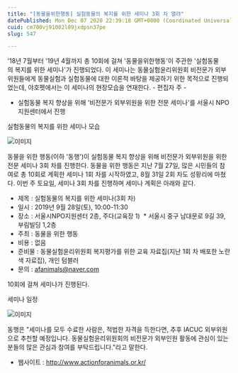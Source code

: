 ```yaml
---
title: "[동물을위한행동] 실험동물의 복지를 위한 세미나 3회 차 열려"
datePublished: Mon Dec 07 2020 22:39:18 GMT+0000 (Coordinated Universal Time)
cuid: cm700vj91002l09jxdpsn37pe
slug: 547

---
```



'18년 7월부터 '19년 4월까지 총 10회에 걸쳐 '동물을위한행동'이 주관한 '실험동물의 복지를 위한 세미나'가 진행되었다. 이 세미나는 동물실험윤리위원회 비전문가 외부위원들에게 동물실험과 실험동물에 대한 이론적 바탕을 제공하기 위한 목적으로 진행되었는데, 야호펫에서는 이 세미나의 현장모습을 연재한다. - 편집자 주 -

- 실험동물 복지 향상을 위해 '비전문가 외부위원을 위한 전문 세미나'를 서울시 NPO지원센터에서 진행

실험동물의 복지를 위한 세미나 모습

![이미지](https://cdn.hashnode.com/res/hashnode/image/upload/v1739250554252/14f1649d-f48f-4ca7-9b2f-7bbe5d087c44.jpeg)

동물을 위한 행동(이하 '동행')이 실험동물 복지 향상을 위해 비전문가 외부위원을 위한 전문 세미나 3회 차를 진행한다. 동물을 위한 행동은 지난 7월 27일, 많은 시민들의 참여로 총 10회로 계획한 세미나 1회 차를 시작하였고, 8월 31일 2회 차도 성황리에 마쳤다. 이번 주 토요일, 세미나 3회 차를 진행하며 세미나 계획은 아래와 같다.

- 제목 : 실험동물의 복지를 위한 세미나(3회 차)
- 일시 : 2019년 9월 28일(토), 10:00-11:30
- 장소 : 서울시NPO지원센터 2층, 주다(교육장 1)  * 서울시 중구 남대문로 9길 39, 부림빌딩 1,2층
- 주최 : 동물을 위한 행동
- 비용 : 없음
- 준비물 : 동물실험윤리위원회 복지평가를 위한 교육 자료집(지난 1회 차 배포한 노란색 자료집), 개인 텀블러
- 문의 : afanimals@naver.com

10회에 걸쳐 세미나가 진행된다.

세미나 일정

![이미지](https://cdn.hashnode.com/res/hashnode/image/upload/v1739250556454/ad5a4a22-e884-42cd-8c68-5bddee4aba01.jpeg)

동행은 "세미나를 모두 수료한 사람은, 적법한 자격을 득한다면, 추후 IACUC 외부위원으로 추천할 예정입니다. 동물실험윤리위원회의 비전문가 외부인원 활동에 관심이 있는 분들의 많은 관심과 참여를 부탁드립니다."라고 말한다.

- 웹사이트 : http://www.actionforanimals.or.kr/